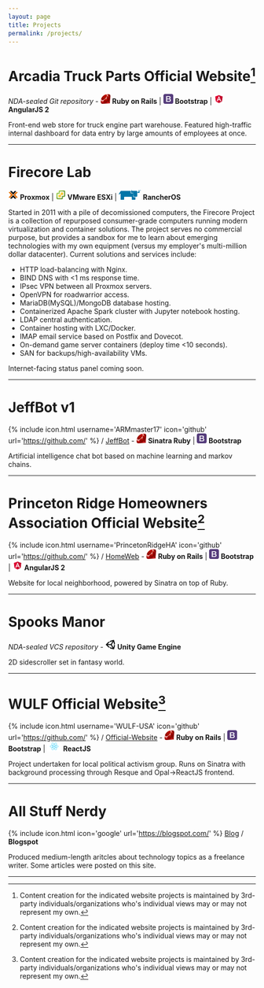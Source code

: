 ```yaml
---
layout: page
title: Projects
permalink: /projects/
---
```


# Arcadia Truck Parts Official Website[^1]
*NDA-sealed Git repository* - <img src="/img/ruby.png" height="20" /> **Ruby on Rails** | <img src="/img/bootstrap.png" height="20" /> **Bootstrap** | <img src="/img/angular.png" href="https://proxmox.com/" height="20" /> **AngularJS 2**

Front-end web store for truck engine part warehouse. Featured high-traffic internal dashboard for data entry by large amounts of employees at once.

---

# Firecore Lab
<img src="/img/proxmox.png" height="20" /> **Proxmox** | <img src="/img/esxi.png" height="20" /> **VMware ESXi** | <img src="/img/rancher.png" height="20" /> **RancherOS**

Started in 2011 with a pile of decomissioned computers, the Firecore Project is a collection of repurposed consumer-grade computers running modern virtualization and container solutions. The project serves no commercial purpose, but provides a sandbox for me to learn about emerging technologies with my own equipment (versus my employer's multi-million dollar datacenter). Current solutions and services include:
- HTTP load-balancing with Nginx.
- BIND DNS with <1 ms response time.
- IPsec VPN between all Proxmox servers.
- OpenVPN for roadwarrior access.
- MariaDB(MySQL)/MongoDB database hosting.
- Containerized Apache Spark cluster with Jupyter notebook hosting.
- LDAP central authentication.
- Container hosting with LXC/Docker.
- IMAP email service based on Postfix and Dovecot.
- On-demand game server containers (deploy time <10 seconds).
- SAN for backups/high-availability VMs.

Internet-facing status panel coming soon.

---

# JeffBot v1
{% include icon.html username='ARMmaster17' icon='github' url='https://github.com/' %} /
[JeffBot](https://github.com/ARMmaster17/JeffBot) - <img src="/img/ruby.png" height="20" /> **Sinatra Ruby** | <img src="/img/bootstrap.png" height="20" /> **Bootstrap**

Artificial intelligence chat bot based on machine learning and markov chains.

---

# Princeton Ridge Homeowners Association Official Website[^1]
{% include icon.html username='PrincetonRidgeHA' icon='github' url='https://github.com/' %} /
[HomeWeb](https://github.com/PrincetonRidgeHA/HomeWeb) - <img src="/img/ruby.png" height="20" /> **Ruby on Rails** | <img src="/img/bootstrap.png" height="20" /> **Bootstrap** | <img src="/img/angular.png" width="20" height="20" /> **AngularJS 2**

Website for local neighborhood, powered by Sinatra on top of Ruby.

---

# Spooks Manor
*NDA-sealed VCS repository* - <img src="/img/unity2.png" height="20" /> **Unity Game Engine**

2D sidescroller set in fantasy world.

---

# WULF Official Website[^1]
{% include icon.html username='WULF-USA' icon='github' url='https://github.com/' %} /
[Official-Website](https://github.com/WULF-USA/Official-Website) -
<img src="/img/ruby.png" height="20" /> **Ruby on Rails** | <img src="/img/bootstrap.png" height="20" /> **Bootstrap** | <img src="/img/react2.png" height="20" /> **ReactJS**

Project undertaken for local political activism group. Runs on Sinatra with background processing through Resque and Opal->ReactJS frontend.

---

# All Stuff Nerdy
{% include icon.html icon='google' url='https://blogspot.com/' %} [Blog](https://allstuffnerdy.blogspot.com) / **Blogspot**

Produced medium-length aritcles about technology topics as a freelance writer. Some articles were posted on this site.

---

[^1]: Content creation for the indicated website projects is maintained by 3rd-party individuals/organizations who's individual views may or may not represent my own.
